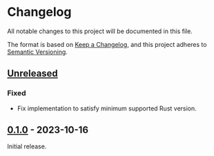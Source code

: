 # Changelog

All notable changes to this project will be documented in this file.

The format is based on [Keep a Changelog](https://keepachangelog.com/en/1.0.0/),
and this project adheres to [Semantic Versioning](https://semver.org/spec/v2.0.0.html).

## [Unreleased]

### Fixed

- Fix implementation to satisfy minimum supported Rust version.

## [0.1.0] - 2023-10-16

Initial release.

[unreleased]: https://github.com/dtrifuno/quickphf
[0.1.0]: https://github.com/dtrifuno/quickphf/releases/tag/v0.1.0
